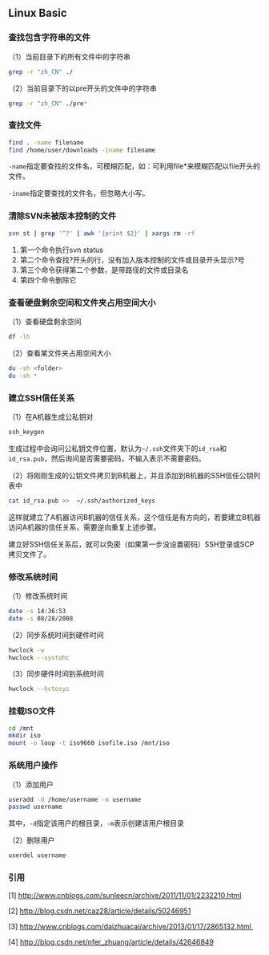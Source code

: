 ## Linux Basic

<!--### Shell命令-->

### 查找包含字符串的文件

（1）当前目录下的所有文件中的字符串

```bash
grep -r "zh_CN" ./
```

（2）当前目录下的以pre开头的文件中的字符串

```bash
grep -r "zh_CN" ./pre*
```

### 查找文件

```bash
find . -name filename
find /home/user/downloads -iname filename
```

`-name`指定要查找的文件名，可模糊匹配，如：可利用file*来模糊匹配以file开头的文件。

`-iname`指定要查找的文件名，但忽略大小写。

### 清除SVN未被版本控制的文件

``` bash
svn st | grep '^?' | awk '{print $2}' | xargs rm -rf
```

1. 第一个命令执行svn status
2. 第二个命令查找?开头的行，没有加入版本控制的文件或目录开头显示?号
3. 第三个命令获得第二个参数，是带路径的文件或目录名
4. 第四个命令删除它

### 查看硬盘剩余空间和文件夹占用空间大小

（1）查看硬盘剩余空间

```bash
df -lh
```

（2）查看某文件夹占用空间大小

```bash
du -sh <folder>
du -sh *
```

### 建立SSH信任关系

（1）在A机器生成公私钥对

```bash
ssh_keygen
```

生成过程中会询问公私钥文件位置，默认为`~/.ssh`文件夹下的`id_rsa`和`id_rsa.pub`，然后询问是否需要密码，不输入表示不需要密码。

（2）将刚刚生成的公钥文件拷贝到B机器上，并且添加到B机器的SSH信任公钥列表中

```bash
cat id_rsa.pub >>  ~/.ssh/authorized_keys
```

这样就建立了A机器访问B机器的信任关系，这个信任是有方向的，若要建立B机器访问A机器的信任关系，需要逆向重复上述步骤。

建立好SSH信任关系后，就可以免密（如果第一步没设置密码）SSH登录或SCP拷贝文件了。

### 修改系统时间

（1）修改系统时间

```bash
date -s 14:36:53
date -s 08/28/2008
```

（2）同步系统时间到硬件时间

```bash
hwclock -w
hwclock --systohc
```

（3）同步硬件时间到系统时间

```bash
hwclock --hctosys
```

### 挂载ISO文件

```bash
cd /mnt
mkdir iso
mount -o loop -t iso9660 isofile.iso /mnt/iso
```

### 系统用户操作

（1）添加用户

``` bash
useradd -d /home/username -m username
passwd username
```

其中，`-d`指定该用户的根目录，`-m`表示创建该用户根目录

（2）删除用户

``` bash
userdel username
```

### 引用

[1] http://www.cnblogs.com/sunleecn/archive/2011/11/01/2232210.html

[2] http://blog.csdn.net/caz28/article/details/50246951

[3] http://www.cnblogs.com/daizhuacai/archive/2013/01/17/2865132.html 

[4] http://blog.csdn.net/nfer_zhuang/article/details/42646849